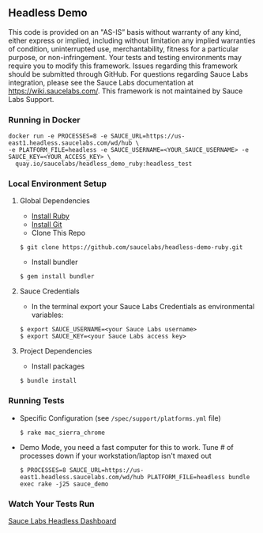 ## Headless Demo

This code is provided on an "AS-IS” basis without warranty of any kind, either express or implied, including without limitation any implied warranties of condition, uninterrupted use, merchantability, fitness for a particular purpose, or non-infringement. Your tests and testing environments may require you to modify this framework. Issues regarding this framework should be submitted through GitHub. For questions regarding Sauce Labs integration, please see the Sauce Labs documentation at https://wiki.saucelabs.com/. This framework is not maintained by Sauce Labs Support.

### Running in Docker
```
docker run -e PROCESSES=8 -e SAUCE_URL=https://us-east1.headless.saucelabs.com/wd/hub \
-e PLATFORM_FILE=headless -e SAUCE_USERNAME=<YOUR_SAUCE_USERNAME> -e SAUCE_KEY=<YOUR_ACCESS_KEY> \
  quay.io/saucelabs/headless_demo_ruby:headless_test

```
### Local Environment Setup

1. Global Dependencies
    * [Install Ruby](http://watir.com/guides/ruby/)
    * [Install Git](https://github.com/address-book/junit_tests#install-git)
    * Clone This Repo
    ```
    $ git clone https://github.com/saucelabs/headless-demo-ruby.git
    ```
    * Install bundler
    ```
    $ gem install bundler
    ```

2. Sauce Credentials
    * In the terminal export your Sauce Labs Credentials as environmental variables:
    ```
    $ export SAUCE_USERNAME=<your Sauce Labs username>
    $ export SAUCE_KEY=<your Sauce Labs access key>
    ```

3. Project Dependencies
	* Install packages
	```
	$ bundle install
	```

### Running Tests

* Specific Configuration (see `/spec/support/platforms.yml` file)
	```
	$ rake mac_sierra_chrome
	```
* Demo Mode, you need a fast computer for this to work.  Tune # of processes down if your workstation/laptop isn't maxed out
	```
	$ PROCESSES=8 SAUCE_URL=https://us-east1.headless.saucelabs.com/wd/hub PLATFORM_FILE=headless bundle exec rake -j25 sauce_demo
	```

### Watch Your Tests Run

[Sauce Labs Headless Dashboard](https://app.us-east1.headless.saucelabs.com/dashboard/builds)
